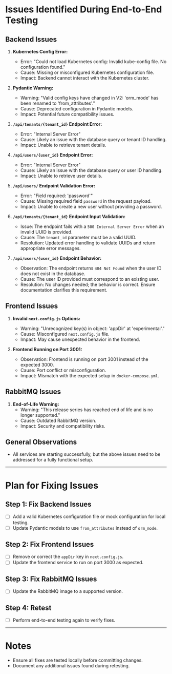 # Issues Identified During End-to-End Testing

## Backend Issues
1. **Kubernetes Config Error:**
   - Error: "Could not load Kubernetes config: Invalid kube-config file. No configuration found."
   - Cause: Missing or misconfigured Kubernetes configuration file.
   - Impact: Backend cannot interact with the Kubernetes cluster.

2. **Pydantic Warning:**
   - Warning: "Valid config keys have changed in V2: 'orm_mode' has been renamed to 'from_attributes'."
   - Cause: Deprecated configuration in Pydantic models.
   - Impact: Potential future compatibility issues.

3. **`/api/tenants/{tenant_id}` Endpoint Error:**
   - Error: "Internal Server Error"
   - Cause: Likely an issue with the database query or tenant ID handling.
   - Impact: Unable to retrieve tenant details.

4. **`/api/users/{user_id}` Endpoint Error:**
   - Error: "Internal Server Error"
   - Cause: Likely an issue with the database query or user ID handling.
   - Impact: Unable to retrieve user details.

5. **`/api/users/` Endpoint Validation Error:**
   - Error: "Field required: 'password'"
   - Cause: Missing required field `password` in the request payload.
   - Impact: Unable to create a new user without providing a password.

6. **`/api/tenants/{tenant_id}` Endpoint Input Validation:**
   - Issue: The endpoint fails with a `500 Internal Server Error` when an invalid UUID is provided.
   - Cause: The `tenant_id` parameter must be a valid UUID.
   - Resolution: Updated error handling to validate UUIDs and return appropriate error messages.

7. **`/api/users/{user_id}` Endpoint Behavior:**
   - Observation: The endpoint returns `404 Not Found` when the user ID does not exist in the database.
   - Cause: The user ID provided must correspond to an existing user.
   - Resolution: No changes needed; the behavior is correct. Ensure documentation clarifies this requirement.

## Frontend Issues
1. **Invalid `next.config.js` Options:**
   - Warning: "Unrecognized key(s) in object: 'appDir' at 'experimental'."
   - Cause: Misconfigured `next.config.js` file.
   - Impact: May cause unexpected behavior in the frontend.

2. **Frontend Running on Port 3001:**
   - Observation: Frontend is running on port 3001 instead of the expected 3000.
   - Cause: Port conflict or misconfiguration.
   - Impact: Mismatch with the expected setup in `docker-compose.yml`.

## RabbitMQ Issues
1. **End-of-Life Warning:**
   - Warning: "This release series has reached end of life and is no longer supported."
   - Cause: Outdated RabbitMQ version.
   - Impact: Security and compatibility risks.

## General Observations
- All services are starting successfully, but the above issues need to be addressed for a fully functional setup.

---

# Plan for Fixing Issues

## Step 1: Fix Backend Issues
- [ ] Add a valid Kubernetes configuration file or mock configuration for local testing.
- [ ] Update Pydantic models to use `from_attributes` instead of `orm_mode`.

## Step 2: Fix Frontend Issues
- [ ] Remove or correct the `appDir` key in `next.config.js`.
- [ ] Update the frontend service to run on port 3000 as expected.

## Step 3: Fix RabbitMQ Issues
- [ ] Update the RabbitMQ image to a supported version.

## Step 4: Retest
- [ ] Perform end-to-end testing again to verify fixes.

---

# Notes
- Ensure all fixes are tested locally before committing changes.
- Document any additional issues found during retesting.
